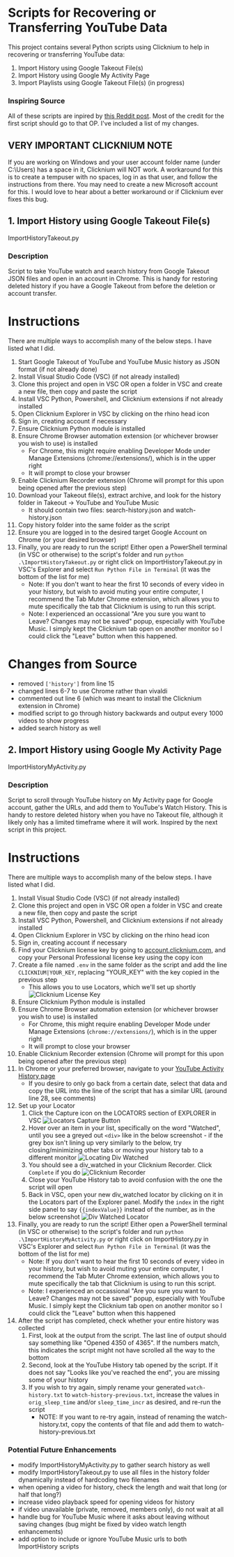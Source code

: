 # Scripts for Recovering or Transferring YouTube Data

This project contains several Python scripts using Clicknium to help in recovering or transferring YouTube data:
1. Import History using Google Takeout File(s)
1. Import History using Google My Activity Page
1. Import Playlists using Google Takeout File(s) (in progress)


### Inspiring Source

All of these scripts are inpired by [this Reddit post](https://www.reddit.com/r/automation/comments/ydzgzn/importing_youtube_history_via_clicknium_and_python/). Most of the credit for the first script should go to that OP. I've included a list of my changes.


## VERY IMPORTANT CLICKNIUM NOTE

If you are working on Windows and your user account folder name (under C:\Users) has a space in it, Clicknium will NOT work. A workaround for this is to create a tempuser with no spaces, log in as that user, and follow the instructions from there. You may need to create a new Microsoft account for this. I would love to hear about a better workaround or if Clicknium ever fixes this bug.



## 1. Import History using Google Takeout File(s)

ImportHistoryTakeout.py

### Description

Script to take YouTube watch and search history from Google Takeout JSON files and open in an account in Chrome. This is handy for restoring deleted history if you have a Google Takeout from before the deletion or account transfer.


# Instructions

There are multiple ways to accomplish many of the below steps. I have listed what I did.

1. Start Google Takeout of YouTube and YouTube Music history as JSON format (if not already done)
1. Install Visual Studio Code (VSC) (if not already installed)
1. Clone this project and open in VSC OR open a folder in VSC and create a new file, then copy and paste the script
1. Install VSC Python, Powershell, and Clicknium extensions if not already installed
1. Open Clicknium Explorer in VSC by clicking on the rhino head icon
1. Sign in, creating account if necessary
1. Ensure Clicknium Python module is installed
1. Ensure Chrome Browser automation extension (or whichever browser you wish to use) is installed
    - For Chrome, this might require enabling Developer Mode under Manage Extensions (chrome://extensions/), which is in the upper right
    - It will prompt to close your browser
1. Enable Clicknium Recorder extension (Chrome will prompt for this upon being opened after the previous step)
1. Download your Takeout file(s), extract archive, and look for the history folder in Takeout -> YouTube and YouTube Music
    - It should contain two files: search-history.json and watch-history.json
1. Copy history folder into the same folder as the script
1. Ensure you are logged in to the desired target Google Account on Chrome (or your desired browser)
1. Finally, you are ready to run the script! Either open a PowerShell terminal (in VSC or otherwise) to the script's folder and run ``python .\ImportHistoryTakeout.py`` or right click on ImportHistoryTakeout.py in VSC's Explorer and select ``Run Python File in Terminal`` (it was the bottom of the list for me)
    - Note: If you don't want to hear the first 10 seconds of every video in your history, but wish to avoid muting your entire computer, I recommend the Tab Muter Chrome extension, which allows you to mute specifically the tab that Clicknium is using to run this script.
    - Note: I experienced an occassional "Are you sure you want to Leave? Changes may not be saved" popup, especially with YouTube Music. I simply kept the Clicknium tab open on another monitor so I could click the "Leave" button when this happened.


# Changes from Source

- removed ``['history']`` from line 15
- changed lines 6-7 to use Chrome rather than vivaldi
- commented out line 6 (which was meant to install the Clicknium extension in Chrome)
- modified script to go through history backwards and output every 1000 videos to show progress
- added search history as well



## 2. Import History using Google My Activity Page

ImportHistoryMyActivity.py

### Description

Script to scroll through YouTube history on My Activity page for Google account, gather the URLs, and add them to YouTube's Watch History. This is handy to restore deleted history when you have no Takeout file, although it likely only has a limited timeframe where it will work. Inspired by the next script in this project.


# Instructions

There are multiple ways to accomplish many of the below steps. I have listed what I did.

1. Install Visual Studio Code (VSC) (if not already installed)
1. Clone this project and open in VSC OR open a folder in VSC and create a new file, then copy and paste the script
1. Install VSC Python, Powershell, and Clicknium extensions if not already installed
1. Open Clicknium Explorer in VSC by clicking on the rhino head icon
1. Sign in, creating account if necessary
1. Find your Clicknium license key by going to [account.clicknium.com](), and copy your Personal Professional license key using the copy icon
1. Create a file named ``.env`` in the same folder as the script and add the line ``CLICKNIUM|YOUR_KEY``, replacing "YOUR_KEY" with the key copied in the previous step
    - This allows you to use Locators, which we'll set up shortly
    ![Clicknium License Key](screenshots\ClickniumLicenseKey.png)
1. Ensure Clicknium Python module is installed
1. Ensure Chrome Browser automation extension (or whichever browser you wish to use) is installed
    - For Chrome, this might require enabling Developer Mode under Manage Extensions (``chrome://extensions/``), which is in the upper right
    - It will prompt to close your browser
1. Enable Clicknium Recorder extension (Chrome will prompt for this upon being opened after the previous step)
1. In Chrome or your preferred browser, navigate to your [YouTube Activity History page](https://myactivity.google.com/product/youtube?hl=en)
    - If you desire to only go back from a certain date, select that data and copy the URL into the line of the script that has a similar URL (around line 28, see comments)
1. Set up your Locator
    1. Click the Capture icon on the LOCATORS section of EXPLORER in VSC
    ![Locators Capture Button](screenshots\LocatorsCapture.png)
    1. Hover over an item in your list, specifically on the word "Watched", until you see a greyed out ``<div>`` like in the below screenshot - if the grey box isn't lining up very similarly to the below, try closing/minimizing other tabs or moving your history tab to a different monitor
    ![Locating Div Watched](screenshots\LocatingDivWatched.png)
    1. You should see a div_watched in your Clicknium Recorder. Click ``Complete`` if you do
    ![Clicknium Recorder](screenshots\ClickniumRecorder.png)
    1. Close your YouTube History tab to avoid confusion with the one the script will open
    1. Back in VSC, open your new div_watched locator by clicking on it in the Locators part of the Explorer panel. Modify the ``index`` in the right side panel to say ``{{indexValue}}`` instead of the number, as in the below screenshot
    ![Div Watched Locator](screenshots\DivWatchedLocator.png)
1. Finally, you are ready to run the script! Either open a PowerShell terminal (in VSC or otherwise) to the script's folder and run ``python .\ImportHistoryMyActivity.py`` or right click on ImportHistory.py in VSC's Explorer and select ``Run Python File in Terminal`` (it was the bottom of the list for me)
    - Note: If you don't want to hear the first 10 seconds of every video in your history, but wish to avoid muting your entire computer, I recommend the Tab Muter Chrome extension, which allows you to mute specifically the tab that Clicknium is using to run this script.
    - Note: I experienced an occassional "Are you sure you want to Leave? Changes may not be saved" popup, especially with YouTube Music. I simply kept the Clicknium tab open on another monitor so I could click the "Leave" button when this happened
1. After the script has completed, check whether your entire history was collected
    1. First, look at the output from the script. The last line of output should say something like "Opened 4350 of 4365". If the numbers match, this indicates the script might not have scrolled all the way to the bottom
    1. Second, look at the YouTube History tab opened by the script. If it does not say "Looks like you've reached the end", you are missing some of your history
    1. If you wish to try again, simply rename your generated ``watch-history.txt`` to ``watch-history-previous.txt``, increase the values in ``orig_sleep_time`` and/or ``sleep_time_incr`` as desired, and re-run the script
        - NOTE: If you want to re-try again, instead of renaming the watch-history.txt, copy the contents of that file and add them to watch-history-previous.txt


### Potential Future Enhancements

- modify ImportHistoryMyActivity.py to gather search history as well
- modify ImportHistoryTakeout.py to use all files in the history folder dynamically instead of hardcoding two filenames
- when opening a video for history, check the length and wait that long (or half that long?)
- increase video playback speed for opening videos for history
- if video unavailable (private, removed, members only), do not wait at all
- handle bug for YouTube Music where it asks about leaving without saving changes (bug might be fixed by video watch length enhancements)
- add option to include or ignore YouTube Music urls to both ImportHistory scripts
